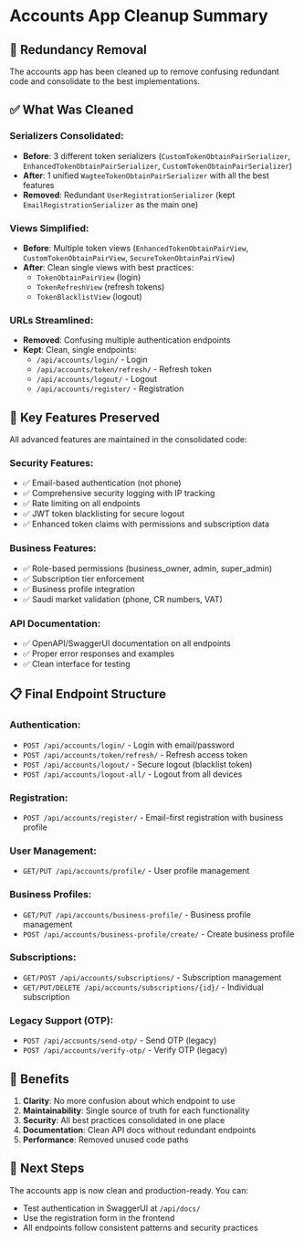 # Accounts App Cleanup Summary

## 🧹 Redundancy Removal

The accounts app has been cleaned up to remove confusing redundant code and consolidate to the best implementations.

## ✅ What Was Cleaned

### Serializers Consolidated:
- **Before**: 3 different token serializers (`CustomTokenObtainPairSerializer`, `EnhancedTokenObtainPairSerializer`, `CustomTokenObtainPairSerializer`)
- **After**: 1 unified `WagteeTokenObtainPairSerializer` with all the best features
- **Removed**: Redundant `UserRegistrationSerializer` (kept `EmailRegistrationSerializer` as the main one)

### Views Simplified:
- **Before**: Multiple token views (`EnhancedTokenObtainPairView`, `CustomTokenObtainPairView`, `SecureTokenObtainPairView`)
- **After**: Clean single views with best practices:
  - `TokenObtainPairView` (login)
  - `TokenRefreshView` (refresh tokens)
  - `TokenBlacklistView` (logout)

### URLs Streamlined:
- **Removed**: Confusing multiple authentication endpoints
- **Kept**: Clean, single endpoints:
  - `/api/accounts/login/` - Login
  - `/api/accounts/token/refresh/` - Refresh token
  - `/api/accounts/logout/` - Logout
  - `/api/accounts/register/` - Registration

## 🚀 Key Features Preserved

All advanced features are maintained in the consolidated code:

### Security Features:
- ✅ Email-based authentication (not phone)
- ✅ Comprehensive security logging with IP tracking
- ✅ Rate limiting on all endpoints
- ✅ JWT token blacklisting for secure logout
- ✅ Enhanced token claims with permissions and subscription data

### Business Features:
- ✅ Role-based permissions (business_owner, admin, super_admin)
- ✅ Subscription tier enforcement
- ✅ Business profile integration
- ✅ Saudi market validation (phone, CR numbers, VAT)

### API Documentation:
- ✅ OpenAPI/SwaggerUI documentation on all endpoints
- ✅ Proper error responses and examples
- ✅ Clean interface for testing

## 📋 Final Endpoint Structure

### Authentication:
- `POST /api/accounts/login/` - Login with email/password
- `POST /api/accounts/token/refresh/` - Refresh access token
- `POST /api/accounts/logout/` - Secure logout (blacklist token)
- `POST /api/accounts/logout-all/` - Logout from all devices

### Registration:
- `POST /api/accounts/register/` - Email-first registration with business profile

### User Management:
- `GET/PUT /api/accounts/profile/` - User profile management

### Business Profiles:
- `GET/PUT /api/accounts/business-profile/` - Business profile management
- `POST /api/accounts/business-profile/create/` - Create business profile

### Subscriptions:
- `GET/POST /api/accounts/subscriptions/` - Subscription management
- `GET/PUT/DELETE /api/accounts/subscriptions/{id}/` - Individual subscription

### Legacy Support (OTP):
- `POST /api/accounts/send-otp/` - Send OTP (legacy)
- `POST /api/accounts/verify-otp/` - Verify OTP (legacy)

## 🎯 Benefits

1. **Clarity**: No more confusion about which endpoint to use
2. **Maintainability**: Single source of truth for each functionality
3. **Security**: All best practices consolidated in one place
4. **Documentation**: Clean API docs without redundant endpoints
5. **Performance**: Removed unused code paths

## 🔧 Next Steps

The accounts app is now clean and production-ready. You can:
- Test authentication in SwaggerUI at `/api/docs/`
- Use the registration form in the frontend
- All endpoints follow consistent patterns and security practices